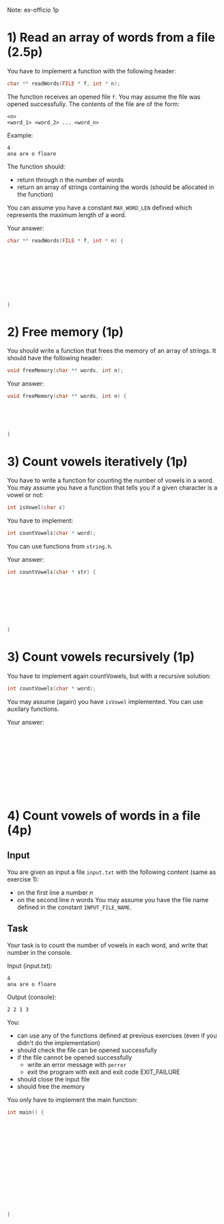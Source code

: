 Note: ex-officio 1p

# 1) Read an array of words from a file (2.5p)

You have to implement a function with the following header:
```c
char ** readWords(FILE * f, int * n);
```

The function receives an opened file `f`. You may assume the file was opened successfully. The contents of the file are of the form:
```
<n>
<word_1> <word_2> ... <word_n>
```
Example:
```
4
ana are o floare
```

The function should:
* return through _n_ the number of words
* return an array of strings containing the words (should be allocated in the function)

You can assume you have a constant `MAX_WORD_LEN` defined which represents the maximum length of a word.

Your answer:
```c
char ** readWords(FILE * f, int * n) {
    
    
    
    
    
       
        
   
    
}
```

# 2) Free memory (1p)

You should write a function that frees the memory of an array of strings. It should have the following header:
```c
void freeMemory(char ** words, int n);
```

Your answer:
```c
void freeMemory(char ** words, int n) {
    
       
    
    

}
```

# 3) Count vowels iteratively (1p)

You have to write a function for counting the number of vowels in a word. You may assume you have a function that tells you if a given character is a vowel or not:
```c
int isVowel(char c)
```
You have to implement:
```c
int countVowels(char * word);
```
You can use functions from `string.h`.

Your answer:
```c
int countVowels(char * str) {
    
    
    
    
    
    
    
    
}
```

# 3) Count vowels recursively (1p)

You have to implement again countVowels, but with a recursive solution:
```c
int countVowels(char * word);
```

You may assume (again) you have `isVowel` implemented. You can use auxilary functions.

Your answer:
```











````

# 4) Count vowels of words in a file (4p)

## Input

You are given as input a file `input.txt` with the following content (same as exercise 1):
* on the first line a number _n_
* on the second line _n_ words
You may assume you have the file name defined in the constant `INPUT_FILE_NAME`.

## Task

Your task is to count the number of vowels in each word, and write that number in the console.

Input (input.txt):
```
4
ana are o floare
```
Output (console):
```
2 2 1 3
```

You:
* can use any of the functions defined at previous exercises (even if you didn't do the implementation)
* should check the file can be opened successfully
* if the file cannot be opened successfully
  * write an error message with `perror`
  * exit the program with exit and exit code EXIT_FAILURE
* should close the input file
* should free the memory

You only have to implement the main function:
```c
int main() {
















}
```
